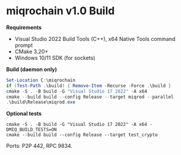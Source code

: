 ﻿# miqrochain v1.0 Build

**Requirements**
- Visual Studio 2022 Build Tools (C++), x64 Native Tools command prompt
- CMake 3.20+
- Windows 10/11 SDK (for sockets)

**Build (daemon only)**
```powershell
Set-Location C:\miqrochain
if (Test-Path .\build) { Remove-Item -Recurse -Force .\build }
cmake -S . -B build -G "Visual Studio 17 2022" -A x64
cmake --build build --config Release --target miqrod --parallel
.\build\Release\miqrod.exe
```

**Optional tests**
```
cmake -S . -B build -G "Visual Studio 17 2022" -A x64 -DMIQ_BUILD_TESTS=ON
cmake --build build --config Release --target test_crypto
```

Ports: P2P 442, RPC 9834.
